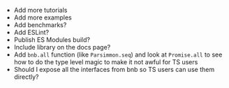 - Add more tutorials
- Add more examples
- Add benchmarks?
- Add ESLint?
- Publish ES Modules build?
- Include library on the docs page?
- Add `bnb.all` function (like `Parsimmon.seq`) and look at `Promise.all` to see
  how to do the type level magic to make it not awful for TS users
- Should I expose all the interfaces from bnb so TS users can use them directly?
